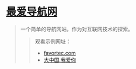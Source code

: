 # [最爱导航网](https://serhou.github.io/)  
> 一个简单的导航网站，作为对互联网技术的探索。  
>> 观看示例网址：  
>> * [favortec.com](https://favortec.com:9443)  
>> * [大中国.我爱你](https://大中国.我爱你:9443)  

